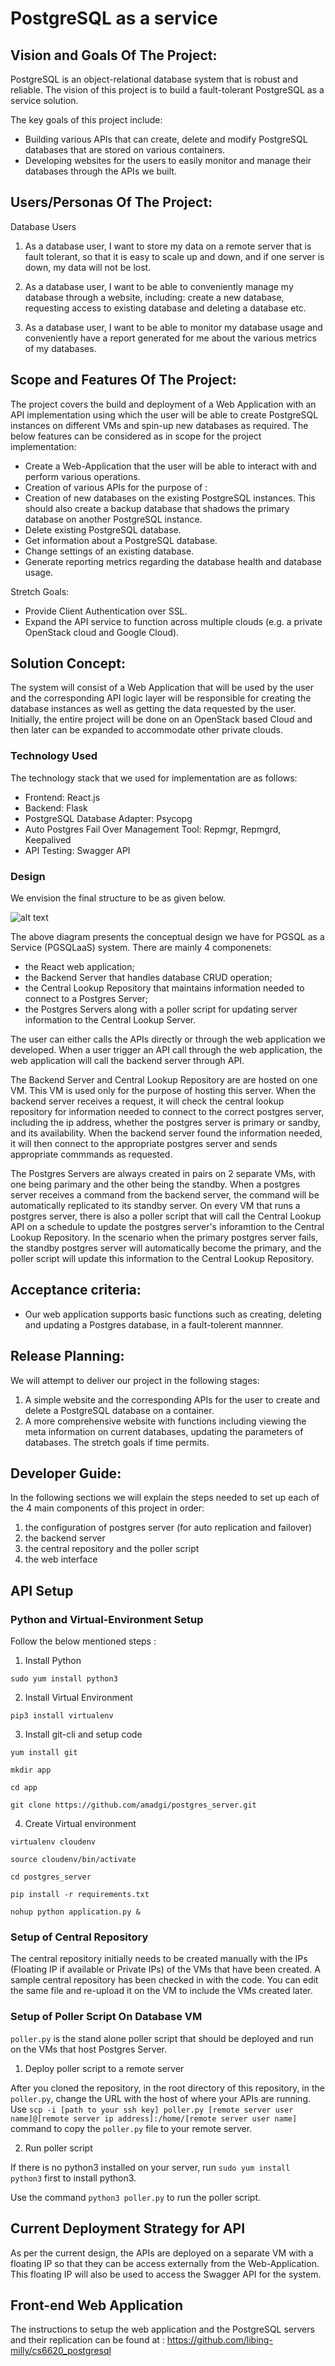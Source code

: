 # PostgreSQL as a service

## Vision and Goals Of The Project:

PostgreSQL is an object-relational database system that is robust and reliable. The vision of this project is to build a
fault-tolerant PostgreSQL as a service solution.

The key goals of this project include:

* Building various APIs that can create, delete and modify PostgreSQL databases that are stored on various containers.
* Developing websites for the users to easily monitor and manage their databases through the APIs we built.

## Users/Personas Of The Project:

Database Users

1. As a database user, I want to store my data on a remote server that is fault tolerant, so that it is easy to scale up
   and down, and if one server is down, my data will not be lost.

2. As a database user, I want to be able to conveniently manage my database through a website, including: create a new
   database, requesting access to existing database and deleting a database etc.

3. As a database user, I want to be able to monitor my database usage and conveniently have a report generated for me
   about the various metrics of my databases.

## Scope and Features Of The Project:

The project covers the build and deployment of a Web Application with an API implementation using which the user will be
able to create PostgreSQL instances on different VMs and spin-up new databases as required. The below features can be
considered as in scope for the project implementation:

- Create a Web-Application that the user will be able to interact with and perform various operations.
- Creation of various APIs for the purpose of :
- Creation of new databases on the existing PostgreSQL instances. This should also create a backup database that shadows
  the primary database on another PostgreSQL instance.
- Delete existing PostgreSQL database.
- Get information about a PostgreSQL database.
- Change settings of an existing database.
- Generate reporting metrics regarding the database health and database usage.

Stretch Goals:

* Provide Client Authentication over SSL.
* Expand the API service to function across multiple clouds (e.g. a private OpenStack cloud and Google Cloud).

## Solution Concept:

The system will consist of a Web Application that will be used by the user and the corresponding API logic layer will be
responsible for creating the database instances as well as getting the data requested by the user. Initially, the entire
project will be done on an OpenStack based Cloud and then later can be expanded to accommodate other private clouds.

### Technology Used

The technology stack that we used for implementation are as follows:

* Frontend: React.js
* Backend: Flask
* PostgreSQL Database Adapter: Psycopg
* Auto Postgres Fail Over Management Tool: Repmgr, Repmgrd, Keepalived
* API Testing: Swagger API

### Design

We envision the final structure to be as given below.

![alt text][figure 1]

[figure 1]: https://github.com/libing-milly/cs6620_postgresql/blob/main/final_diagram.png "Logo Title Text 2"

The above diagram presents the conceptual design we have for PGSQL as a Service (PGSQLaaS) system. There are mainly 4
componenets:

* the React web application;
* the Backend Server that handles database CRUD operation;
* the Central Lookup Repository that maintains information needed to connect to a Postgres Server;
* the Postgres Servers along with a poller script for updating server information to the Central Lookup Server.

The user can either calls the APIs directly or through the web application we developed. When a user trigger an API call
through the web application, the web application will call the backend server through API.

The Backend Server and Central Lookup Repository are are hosted on one VM. This VM is used only for the purpose of
hosting this server. When the backend server receives a request, it will check the central lookup repository for
information needed to connect to the correct postgres server, including the ip address, whether the postgres server is
primary or sandby, and its availability. When the backend server found the information needed, it will then connect to
the appropriate postgres server and sends appropriate commmands as requested.

The Postgres Servers are always created in pairs on 2 separate VMs, with one being parimary and the other being the
standby. When a postgres server receives a command from the backend server, the command will be automatically replicated
to its standby server. On every VM that runs a postgres server, there is also a poller script that will call the Central
Lookup API on a schedule to update the postgres server's inforamtion to the Central Lookup Repository. In the scenario
when the primary postgres server fails, the standby postgres server will automatically become the primary, and the
poller script will update this information to the Central Lookup Repository.

## Acceptance criteria:

* Our web application supports basic functions such as creating, deleting and updating a Postgres database, in a
  fault-tolerent mannner.

## Release Planning:

We will attempt to deliver our project in the following stages:

1. A simple website and the corresponding APIs for the user to create and delete a PostgreSQL database on a container.
2. A more comprehensive website with functions including viewing the meta information on current databases, updating the
   parameters of databases. The stretch goals if time permits.

## Developer Guide:

In the following sections we will explain the steps needed to set up each of the 4 main components of this project in
order:

1. the configuration of postgres server (for auto replication and failover)
2. the backend server
3. the central repository and the poller script
4. the web interface

## API Setup

### Python and Virtual-Environment Setup

Follow the below mentioned steps :

1. Install Python

`sudo yum install python3`

2. Install Virtual Environment

`pip3 install virtualenv`

3. Install git-cli and setup code

`yum install git`

`mkdir app`

`cd app`

``git clone https://github.com/amadgi/postgres_server.git``

4. Create Virtual environment

`virtualenv cloudenv`

`source cloudenv/bin/activate`

`cd postgres_server`

`pip install -r requirements.txt`

`nohup python application.py &`

### Setup of Central Repository

The central repository initially needs to be created manually with the IPs (Floating IP if available or Private IPs) of
the VMs that have been created. A sample central repository has been checked in with the code. You can edit the same
file and re-upload it on the VM to include the VMs created later.

### Setup of Poller Script On Database VM

`poller.py` is the stand alone poller script that should be deployed and run on the VMs that host Postgres Server.

1. Deploy poller script to a remote server

After you cloned the repository, in the root directory of this repository, in the `poller.py`, change the URL with the
host of where your APIs are running.
Use `scp -i [path to your ssh key] poller.py [remote server user name]@[remote server ip address]:/home/[remote server user name]`
command to copy the `poller.py` file to your remote server.

2. Run poller script

If there is no python3 installed on your server, run `sudo yum install python3` first to install python3.

Use the command `python3 poller.py` to run the poller script.

## Current Deployment Strategy for API

As per the current design, the APIs are deployed on a separate VM with a floating IP so that they can be access
externally from the Web-Application. This floating IP will also be used to access the Swagger API for the system.

## Front-end Web Application

The instructions to setup the web application and the PostgreSQL servers and their replication can be found
at : https://github.com/libing-milly/cs6620_postgresql

